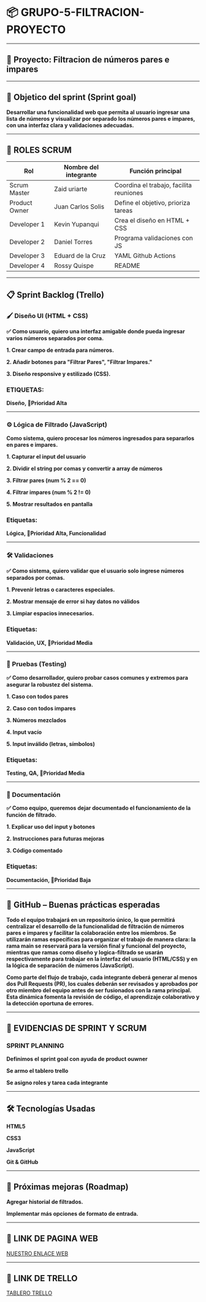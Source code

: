 # 📦 GRUPO-5-FILTRACION-PROYECTO
---
## 🧪 Proyecto: Filtracion de números pares e impares 
---
## 🎯 Objetico del sprint (Sprint goal)

**Desarrollar una funcionalidad web que permita al usuario ingresar una lista de números y visualizar por separado los números pares e impares, con una interfaz clara y validaciones adecuadas.** 

---

## 👥 ROLES SCRUM 



|  Rol           | Nombre del integrante  | Función principal                                |
|---------------|------------------------|--------------------------------------------------|
| Scrum Master  | Zaid uriarte           | Coordina el trabajo, facilita reuniones          |
| Product Owner | Juan Carlos Solis           | Define el objetivo, prioriza tareas              |
| Developer 1   | Kevin Yupanqui      | Crea el diseño en HTML + CSS                     |
| Developer 2   | Daniel Torres          | Programa validaciones con JS                     |
| Developer 3   | Eduard de la Cruz       |   YAML Github Actions   
| Developer 4  | Rossy Quispe         | README                     | 


---
## 📋 Sprint Backlog (Trello)

### 🖌️ Diseño UI (HTML + CSS)

**✅ Como usuario, quiero una interfaz amigable donde pueda ingresar varios números separados por coma.**

**1. Crear campo de entrada para números.**

**2. Añadir botones para "Filtrar Pares", "Filtrar Impares."**

**3. Diseño responsive y estilizado (CSS).**

### ETIQUETAS: 

**Diseño, 🔺Prioridad Alta**

---
### ⚙️ Lógica de Filtrado (JavaScript)

**Como sistema, quiero procesar los números ingresados para separarlos en pares e impares.**

**1. Capturar el input del usuario**

**2. Dividir el string por comas y convertir a array de números**

**3. Filtrar pares (num % 2 == 0)**

**4. Filtrar impares (num % 2 != 0)**

**5. Mostrar resultados en pantalla**

### Etiquetas: 
**Lógica, 🔺Prioridad Alta, Funcionalidad**

---

###  🛠️ Validaciones

**✅ Como sistema, quiero validar que el usuario solo ingrese números separados por comas.**

**1. Prevenir letras o caracteres especiales.**

**2. Mostrar mensaje de error si hay datos no válidos**

**3. Limpiar espacios innecesarios.**

### Etiquetas: 
**Validación, UX, 🔶Prioridad Media**

---

### 🧪 Pruebas (Testing)

**✅ Como desarrollador, quiero probar casos comunes y extremos para asegurar la robustez del sistema.**

**1. Caso con todos pares**

**2. Caso con todos impares**

**3. Números mezclados**

**4. Input vacío**

**5. Input inválido (letras, símbolos)**

### Etiquetas: 
**Testing, QA, 🔶Prioridad Media**

---

### 📝 Documentación

**✅ Como equipo, queremos dejar documentado el funcionamiento de la función de filtrado.**

**1. Explicar uso del input y botones**

**2. Instrucciones para futuras mejoras**

**3. Código comentado**

### Etiquetas: 
**Documentación, 🔹Prioridad Baja**

---

## 🔀 GitHub – Buenas prácticas esperadas

**Todo el equipo trabajará en un repositorio único, lo que permitirá centralizar el desarrollo de la funcionalidad de filtración de números pares e impares y facilitar la colaboración entre los miembros. Se utilizarán ramas específicas para organizar el trabajo de manera clara: la rama main se reservará para la versión final y funcional del proyecto, mientras que ramas como diseño y logica-filtrado se usarán respectivamente para trabajar en la interfaz del usuario (HTML/CSS) y en la lógica de separación de números (JavaScript).**

**Como parte del flujo de trabajo, cada integrante deberá generar al menos dos Pull Requests (PR), los cuales deberán ser revisados y aprobados por otro miembro del equipo antes de ser fusionados con la rama principal. Esta dinámica fomenta la revisión de código, el aprendizaje colaborativo y la detección oportuna de errores.**

---

## 📌 EVIDENCIAS DE SPRINT Y  SCRUM

### SPRINT PLANNING
**Definimos el sprint goal con ayuda de product ouwner**

**Se armo el tablero trello**

**Se asigno roles y tarea cada integrante**

--- 

## 🛠 Tecnologías Usadas

**HTML5**

**CSS3**

**JavaScript**

**Git & GitHub**

---
## 📌 Próximas mejoras (Roadmap)

**Agregar historial de filtrados.**

**Implementar más opciones de formato de entrada.**

---

## 🔔 LINK DE PAGINA WEB

[NUESTRO ENLACE WEB](https://jesseau.github.io/GRUPO-5-FILTRACION-PROYECTO)

---

## 🔑 LINK DE TRELLO

[TABLERO TRELLO](https://trello.com/invite/b/6895233e1b5bd96c77c3577f/ATTI30194b12886af349c1f780eabf9ecd66C7915182/proyecto-grupo-5)






